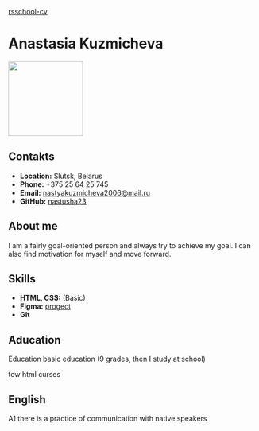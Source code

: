 
[rsschool-cv](https://nastusha23.github.io/rsschool-cv/cv)
# Anastasia Kuzmicheva
<image src='https://sun9-76.userapi.com/s/v1/if2/Lqa-LCw2DVc-YQB1MEwH0DaST0dcG58CwZKlDNPCDYqu9fHCVoQBHcAqV9-V-JkUWT4h5NCKfbn1ESVkpBNKsvm_.jpg?size=1280x960&quality=95&type=album' width='150 px'>

## Contakts
* __Location:__ Slutsk, Belarus
* __Phone:__ +375 25 64 25 745
* __Email:__ nastyakuzmicheva2006@mail.ru
* __GitHub:__ [nastusha23](https://github.com/nastusha23)

## About me 
I am a fairly goal-oriented person and always try to achieve my goal. I can also find motivation for myself and move forward.

## Skills
* __HTML, CSS:__ (Basic)
* __Figma:__ [progect](https://sun2.beltelecom-by-minsk.userapi.com/s/v1/if2/C47Sb_RATj2kejCtAZJGR8_42i_PXMY8QyjYmY1KqgZOJvQ8mo71PXllc7T54oGpMro7aY_IdaItSY9X6wQnGHU0.jpg?size=1280x800&quality=95&type=album)
* __Git__ 
## Aducation
Education
basic education (9 grades, then I study at school)

tow html curses
## English
A1 there is a practice of communication with native speakers
